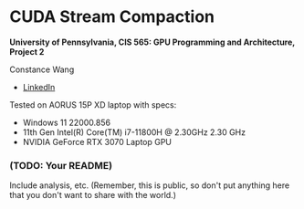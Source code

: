 CUDA Stream Compaction
======================

**University of Pennsylvania, CIS 565: GPU Programming and Architecture, Project 2**

Constance Wang
  * [LinkedIn](https://www.linkedin.com/in/conswang/)

Tested on AORUS 15P XD laptop with specs:  
- Windows 11 22000.856  
- 11th Gen Intel(R) Core(TM) i7-11800H @ 2.30GHz 2.30 GHz  
- NVIDIA GeForce RTX 3070 Laptop GPU  

### (TODO: Your README)

Include analysis, etc. (Remember, this is public, so don't put
anything here that you don't want to share with the world.)

